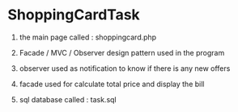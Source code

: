 # ShoppingCardTask

1) the main page called : shoppingcard.php

2) Facade / MVC / Observer design pattern used in the program 

3) observer used as notification to know if there is any new offers

4) facade used for calculate total price and  display the bill

5) sql database called : task.sql 

